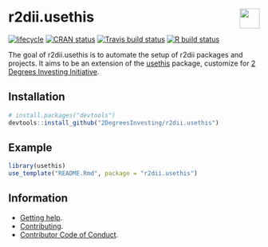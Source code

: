 
<!-- README.md is generated from README.Rmd. Please edit that file -->

# <img src="https://i.imgur.com/3jITMq8.png" align="right" height=40 /> r2dii.usethis

<!-- badges: start -->

[![lifecycle](https://img.shields.io/badge/lifecycle-experimental-orange.svg)](https://www.tidyverse.org/lifecycle/#experimental)
[![CRAN
status](https://www.r-pkg.org/badges/version/r2dii.usethis)](https://cran.r-project.org/package=r2dii.usethis)
[![Travis build
status](https://travis-ci.org/2DegreesInvesting/r2dii.usethis.svg?branch=master)](https://travis-ci.org/2DegreesInvesting/r2dii.usethis)
[![R build
status](https://github.com/2DegreesInvesting/r2dii.usethis/workflows/R-CMD-check/badge.svg)](https://github.com/2DegreesInvesting/r2dii.usethis/actions)
<!-- badges: end -->

The goal of r2dii.usethis is to automate the setup of r2dii packages and
projects. It aims to be an extension of the
[usethis](https://usethis.r-lib.org/) package, customize for [2 Degrees
Investing Initiative](https://2degrees-investing.org/).

## Installation

``` r
# install.packages("devtools")
devtools::install_github("2DegreesInvesting/r2dii.usethis")
```

## Example

``` r
library(usethis)
use_template("README.Rmd", package = "r2dii.usethis")
```

## Information

  - [Getting
    help](https://2degreesinvesting.github.io/.github/SUPPORT.html).
  - [Contributing](https://2degreesinvesting.github.io/.github/CONTRIBUTING.html).
  - [Contributor Code of
    Conduct](https://2degreesinvesting.github.io/.github/CODE_OF_CONDUCT.html).

